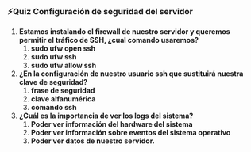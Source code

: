 ### **⚡️Quiz Configuración de seguridad del servidor**

1. **Estamos instalando el firewall de nuestro servidor y queremos permitir el tráfico de SSH, ¿cual comando usaremos?**
    1. **sudo ufw open ssh**
    2. **sudo ufw ssh**
    3. **sudo ufw allow ssh**
2. **¿En la configuración de nuestro usuario ssh que sustituirá nuestra clave de seguridad?**
    1. **frase de seguridad**
    2. **clave alfanumérica**
    3. **comando ssh**
3. **¿Cuál es la importancia de ver los logs del sistema?**
    1. **Poder ver información del hardware del sistema**
    2. **Poder ver información sobre eventos del sistema operativo**
    3. **Poder ver datos de nuestro servidor.**